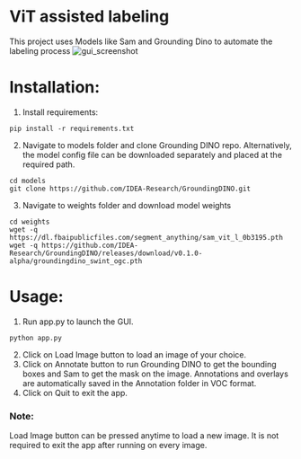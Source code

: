 # ViT assisted labeling
This project uses Models like Sam and Grounding Dino to automate the labeling process
![gui_screenshot](https://github.com/SivaTSS/ViT_assisted_labeling/assets/101558717/229a7f15-34aa-4d83-b330-a66f80b202cf)

# Installation:
1. Install requirements:
```
pip install -r requirements.txt
```

2. Navigate to models folder and clone Grounding DINO repo. Alternatively, the model config file can be downloaded separately and placed at the required path.
```
cd models
git clone https://github.com/IDEA-Research/GroundingDINO.git
```
3. Navigate to weights folder and download model weights
```
cd weights
wget -q https://dl.fbaipublicfiles.com/segment_anything/sam_vit_l_0b3195.pth
wget -q https://github.com/IDEA-Research/GroundingDINO/releases/download/v0.1.0-alpha/groundingdino_swint_ogc.pth
```

# Usage:
1. Run app.py to launch the GUI.
```
python app.py
```
2. Click on Load Image button to load an image of your choice.
3. Click on Annotate button to run Grounding DINO to get the bounding boxes and Sam to get the mask on the image. Annotations and overlays are automatically saved in the Annotation folder in VOC format.
4. Click on Quit to exit the app.

### Note:
Load Image button can be pressed anytime to load a new image. It is not required to exit the app after running on every image. 
